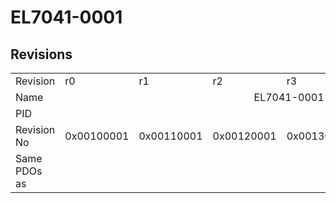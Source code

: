 # EL7041-0001

## Revisions
<table>
<tr>
<td>Revision</td>
<td>r0</td>
<td>r1</td>
<td>r2</td>
<td>r3</td>
<td>r4</td>
<td>r5</td>
<td>r6</td>
<td>r7</td>
<td>r8</td>
</tr>
<tr>
<td>Name</td>
<td colspan=9 align="center">EL7041-0001 1Ch. Stepper motor output stage (50V, 5A)</td>
</tr>
<tr>
<td>PID</td>
<td colspan=9 align="center">0x1b813052</td>
</tr>
<tr>
<td>Revision No</td>
<td>0x00100001</td>
<td>0x00110001</td>
<td>0x00120001</td>
<td>0x00130001</td>
<td>0x00140001</td>
<td>0x00150001</td>
<td>0x00160001</td>
<td>0x00170001</td>
<td>0x00180001</td>
</tr>
<tr>
<td>Same PDOs as</td>
<td colspan=9 align="center"></td>
</tr>
</table>
